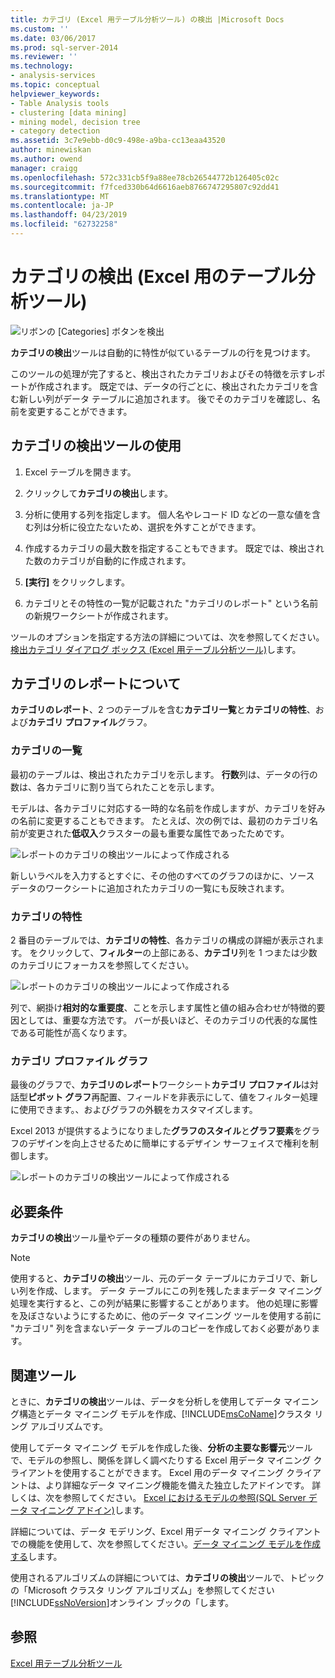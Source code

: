 ```yaml
---
title: カテゴリ (Excel 用テーブル分析ツール) の検出 |Microsoft Docs
ms.custom: ''
ms.date: 03/06/2017
ms.prod: sql-server-2014
ms.reviewer: ''
ms.technology:
- analysis-services
ms.topic: conceptual
helpviewer_keywords:
- Table Analysis tools
- clustering [data mining]
- mining model, decision tree
- category detection
ms.assetid: 3c7e9ebb-d0c9-498e-a9ba-cc13eaa43520
author: minewiskan
ms.author: owend
manager: craigg
ms.openlocfilehash: 572c331cb5f9a88ee78cb26544772b126405c02c
ms.sourcegitcommit: f7fced330b64d6616aeb8766747295807c92dd41
ms.translationtype: MT
ms.contentlocale: ja-JP
ms.lasthandoff: 04/23/2019
ms.locfileid: "62732258"
---
```

# <a name="detect-categories-table-analysis-tools-for-excel"></a>カテゴリの検出 (Excel 用のテーブル分析ツール)
  ![リボンの [Categories] ボタンを検出](media/tat-detectcat.gif "でリボン カテゴリの検出 ボタン")  
  
 **カテゴリの検出**ツールは自動的に特性が似ているテーブルの行を見つけます。  
  
 このツールの処理が完了すると、検出されたカテゴリおよびその特徴を示すレポートが作成されます。 既定では、データの行ごとに、検出されたカテゴリを含む新しい列がデータ テーブルに追加されます。 後でそのカテゴリを確認し、名前を変更することができます。  
  
## <a name="using-the-detect-categories-tool"></a>カテゴリの検出ツールの使用  
  
1.  Excel テーブルを開きます。  
  
2.  クリックして**カテゴリの検出**します。  
  
3.  分析に使用する列を指定します。 個人名やレコード ID などの一意な値を含む列は分析に役立たないため、選択を外すことができます。  
  
4.  作成するカテゴリの最大数を指定することもできます。 既定では、検出された数のカテゴリが自動的に作成されます。  
  
5.  **[実行]** をクリックします。  
  
6.  カテゴリとその特性の一覧が記載された "カテゴリのレポート" という名前の新規ワークシートが作成されます。  
  
 ツールのオプションを指定する方法の詳細については、次を参照してください。[検出カテゴリ ダイアログ ボックス (Excel 用テーブル分析ツール)](detect-categories-table-analysis-tools-for-excel.md)します。  
  
## <a name="understanding-the-categories-report"></a>カテゴリのレポートについて  
 **カテゴリのレポート**、2 つのテーブルを含む**カテゴリ一覧**と**カテゴリの特性**、および**カテゴリ プロファイル**グラフ。  
  
### <a name="category-list"></a>カテゴリの一覧  
 最初のテーブルは、検出されたカテゴリを示します。 **行数**列は、データの行の数は、各カテゴリに割り当てられたことを示します。  
  
 モデルは、各カテゴリに対応する一時的な名前を作成しますが、カテゴリを好みの名前に変更することもできます。 たとえば、次の例では、最初のカテゴリ名前が変更された**低収入**クラスターの最も重要な属性であったためです。  
  
 ![レポートのカテゴリの検出ツールによって作成される](media/dm13-tat-detectcat-report1.gif "カテゴリの検出ツールによって作成されたレポート")  
  
 新しいラベルを入力するとすぐに、その他のすべてのグラフのほかに、ソース データのワークシートに追加されたカテゴリの一覧にも反映されます。  
  
### <a name="category-characteristics"></a>カテゴリの特性  
 2 番目のテーブルでは、**カテゴリの特性**、各カテゴリの構成の詳細が表示されます。 をクリックして、**フィルター**の上部にある、**カテゴリ**列を 1 つまたは少数のカテゴリにフォーカスを参照してください。  
  
 ![レポートのカテゴリの検出ツールによって作成される](media/dm13-tat-detectcat-report2.gif "カテゴリの検出ツールによって作成されたレポート")  
  
 列で、網掛け**相対的な重要度**、ことを示します属性と値の組み合わせが特徴的要因としては、重要な方法です。 バーが長いほど、そのカテゴリの代表的な属性である可能性が高くなります。  
  
### <a name="categories-profile-chart"></a>カテゴリ プロファイル グラフ  
 最後のグラフで、**カテゴリのレポート**ワークシート**カテゴリ プロファイル**は対話型**ピボット グラフ**再配置、フィールドを非表示にして、値をフィルター処理に使用できます。、およびグラフの外観をカスタマイズします。  
  
 Excel 2013 が提供するようになりました**グラフのスタイル**と**グラフ要素**をグラフのデザインを向上させるために簡単にするデザイン サーフェイスで権利を制御します。  
  
 ![レポートのカテゴリの検出ツールによって作成される](media/dm13-tat-detectcat-report3.gif "カテゴリの検出ツールによって作成されたレポート")  
  
## <a name="requirements"></a>必要条件  
 **カテゴリの検出**ツール量やデータの種類の要件がありません。  
  
> [!NOTE]  
>  使用すると、**カテゴリの検出**ツール、元のデータ テーブルにカテゴリで、新しい列を作成、します。 データ テーブルにこの列を残したままデータ マイニング処理を実行すると、この列が結果に影響することがあります。 他の処理に影響を及ぼさないようにするために、他のデータ マイニング ツールを使用する前に "カテゴリ" 列を含まないデータ テーブルのコピーを作成しておく必要があります。  
  
## <a name="related-tools"></a>関連ツール  
 ときに、**カテゴリの検出**ツールは、データを分析しを使用してデータ マイニング構造とデータ マイニング モデルを作成、[!INCLUDE[msCoName](../includes/msconame-md.md)]クラスタ リング アルゴリズムです。  
  
 使用してデータ マイニング モデルを作成した後、**分析の主要な影響元**ツールで、モデルの参照し、関係を詳しく調べたりする Excel 用データ マイニング クライアントを使用することができます。 Excel 用のデータ マイニング クライアントは、より詳細なデータ マイニング機能を備えた独立したアドインです。 詳しくは、次を参照してください。 [Excel におけるモデルの参照&#40;SQL Server データ マイニング アドイン&#41;](browsing-models-in-excel-sql-server-data-mining-add-ins.md)します。  
  
 詳細については、データ モデリング、Excel 用データ マイニング クライアントでの機能を使用して、次を参照してください。[データ マイニング モデルを作成する](creating-a-data-mining-model.md)します。  
  
 使用されるアルゴリズムの詳細については、**カテゴリの検出**ツールで、トピックの「Microsoft クラスタ リング アルゴリズム」を参照してください[!INCLUDE[ssNoVersion](../includes/ssnoversion-md.md)]オンライン ブックの「します。  
  
## <a name="see-also"></a>参照  
 [Excel 用テーブル分析ツール](table-analysis-tools-for-excel.md)  
  
  

